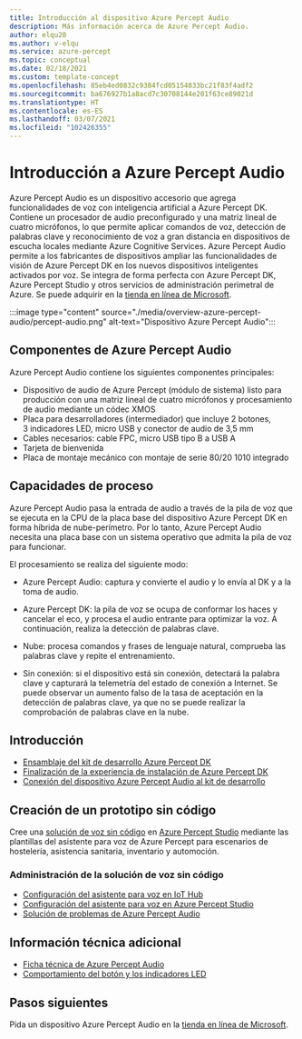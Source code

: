 ```yaml
---
title: Introducción al dispositivo Azure Percept Audio
description: Más información acerca de Azure Percept Audio.
author: elqu20
ms.author: v-elqu
ms.service: azure-percept
ms.topic: conceptual
ms.date: 02/18/2021
ms.custom: template-concept
ms.openlocfilehash: 85eb4ed0832c9384fcd05154833bc21f83f4adf2
ms.sourcegitcommit: ba676927b1a8acd7c30708144e201f63ce89021d
ms.translationtype: HT
ms.contentlocale: es-ES
ms.lasthandoff: 03/07/2021
ms.locfileid: "102426355"
---
```

# <a name="introduction-to-azure-percept-audio"></a>Introducción a Azure Percept Audio

Azure Percept Audio es un dispositivo accesorio que agrega funcionalidades de voz con inteligencia artificial a Azure Percept DK. Contiene un procesador de audio preconfigurado y una matriz lineal de cuatro micrófonos, lo que permite aplicar comandos de voz, detección de palabras clave y reconocimiento de voz a gran distancia en dispositivos de escucha locales mediante Azure Cognitive Services. Azure Percept Audio permite a los fabricantes de dispositivos ampliar las funcionalidades de visión de Azure Percept DK en los nuevos dispositivos inteligentes activados por voz. Se integra de forma perfecta con Azure Percept DK, Azure Percept Studio y otros servicios de administración perimetral de Azure. Se puede adquirir en la [tienda en línea de Microsoft](https://go.microsoft.com/fwlink/p/?LinkId=2155270).

:::image type="content" source="./media/overview-azure-percept-audio/percept-audio.png" alt-text="Dispositivo Azure Percept Audio":::

## <a name="azure-percept-audio-components"></a>Componentes de Azure Percept Audio

Azure Percept Audio contiene los siguientes componentes principales:

- Dispositivo de audio de Azure Percept (módulo de sistema) listo para producción con una matriz lineal de cuatro micrófonos y procesamiento de audio mediante un códec XMOS
- Placa para desarrolladores (intermediador) que incluye 2 botones, 3 indicadores LED, micro USB y conector de audio de 3,5 mm
- Cables necesarios: cable FPC, micro USB tipo B a USB A
- Tarjeta de bienvenida
- Placa de montaje mecánico con montaje de serie 80/20 1010 integrado

## <a name="compute-capabilities"></a>Capacidades de proceso 

Azure Percept Audio pasa la entrada de audio a través de la pila de voz que se ejecuta en la CPU de la placa base del dispositivo Azure Percept DK en forma híbrida de nube-perímetro. Por lo tanto, Azure Percept Audio necesita una placa base con un sistema operativo que admita la pila de voz para funcionar. 

El procesamiento se realiza del siguiente modo: 

- Azure Percept Audio: captura y convierte el audio y lo envía al DK y a la toma de audio.

- Azure Percept DK: la pila de voz se ocupa de conformar los haces y cancelar el eco, y procesa el audio entrante para optimizar la voz. A continuación, realiza la detección de palabras clave.

- Nube: procesa comandos y frases de lenguaje natural, comprueba las palabras clave y repite el entrenamiento. 

- Sin conexión: si el dispositivo está sin conexión, detectará la palabra clave y capturará la telemetría del estado de conexión a Internet. Se puede observar un aumento falso de la tasa de aceptación en la detección de palabras clave, ya que no se puede realizar la comprobación de palabras clave en la nube. 

## <a name="getting-started"></a>Introducción

- [Ensamblaje del kit de desarrollo Azure Percept DK](./quickstart-percept-dk-unboxing.md)
- [Finalización de la experiencia de instalación de Azure Percept DK](./quickstart-percept-dk-set-up.md)
- [Conexión del dispositivo Azure Percept Audio al kit de desarrollo](./quickstart-percept-audio-setup.md)

## <a name="build-a-no-code-prototype"></a>Creación de un prototipo sin código

Cree una [solución de voz sin código](./tutorial-no-code-speech.md) en [Azure Percept Studio](https://go.microsoft.com/fwlink/?linkid=2135819) mediante las plantillas del asistente para voz de Azure Percept para escenarios de hostelería, asistencia sanitaria, inventario y automoción.

### <a name="manage-your-no-code-speech-solution"></a>Administración de la solución de voz sin código

- [Configuración del asistente para voz en IoT Hub](./how-to-manage-voice-assistant.md)
- [Configuración del asistente para voz en Azure Percept Studio](./how-to-configure-voice-assistant.md)
- [Solución de problemas de Azure Percept Audio](./troubleshoot-audio-accessory-speech-module.md)

## <a name="additional-technical-information"></a>Información técnica adicional

- [Ficha técnica de Azure Percept Audio](./azure-percept-audio-datasheet.md)
- [Comportamiento del botón y los indicadores LED](./audio-button-led-behavior.md)

## <a name="next-steps"></a>Pasos siguientes

Pida un dispositivo Azure Percept Audio en la [tienda en línea de Microsoft](https://go.microsoft.com/fwlink/p/?LinkId=2155270).
